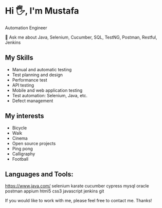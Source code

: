 # Hi 🖐️, I'm Mustafa

Automation Engineer

💭 Ask me about Java, Selenium, Cucumber, SQL, TestNG, Postman, Restful, Jenkins

## My Skills

- Manual and automatic testing
- Test planning and design
- Performance test
- API testing
- Mobile and web application testing
- Test automation: Selenium, Java, etc.
- Defect management

## My interests

- Bicycle
- Walk
- Cinema
- Open source projects
- Ping pong
- Calligraphy
- Football

## Languages and Tools:

https://www.java.com/ selenium karate cucumber cypress mysql oracle postman appium html5 css3 javascript jenkins git

If you would like to work with me, please feel free to contact me. Thanks!
